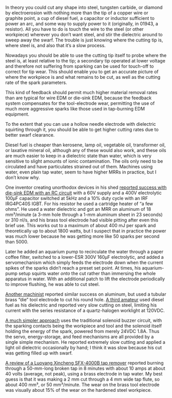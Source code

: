 In theory you could cut any shape into steel, tungsten carbide, or
diamond by electroerosion with nothing more than the tip of a copper
wire or graphite point, a cup of diesel fuel, a capacitor or inductor
sufficient to power an arc, and some way to supply power to it
(originally, in 01943, a resistor).  All you have to do is touch the
wire to the steel (or other workpiece) wherever you don’t want steel,
and stir the dielectric around to sweep away the swarf.  The trouble
is just knowing where the cutting tip is, where steel is, and also
that it’s a slow process.

Nowadays you should be able to use the cutting tip itself to probe
where the steel is, at least relative to the tip; a secondary tip
operated at lower voltage and therefore not suffering from sparking
can be used for touch-off to correct for tip wear.  This should enable
you to get an accurate picture of where the workpiece is and what
remains to be cut, as well as the cutting rate of the spark
parameters.

This kind of feedback should permit much higher material removal rates
than are typical for wire EDM or die-sink EDM, because the feedback
system compensates for the tool-electrode wear, permitting the use of
much more aggressive sparks like those used in tap-burning EDM
equipment.

To the extent that you can use a hollow needle electrode with
dielectric squirting through it, you should be able to get higher
cutting rates due to better swarf clearance.

Diesel fuel is cheaper than kerosene, lamp oil, vegetable oil,
transformer oil, or laxative mineral oil, although any of these would
also work, and these oils are much easier to keep in a dielectric
state than water, which is very sensitive to slight amounts of ionic
contamination.  The oils only need to be circulated and have
particulates strained out of them.  Machines using water, even plain
tap water, seem to have higher MRRs in practice, but I don’t know why.

One inventor creating unorthodox devices in his shed [reported success
with die-sink EDM with an RC circuit](https://youtu.be/MZm-mvxa2qo)
with a 60V supply and a 400V electrolytic 100μF capacitor switched at
5kHz and a 10% duty cycle with an IRF IRG4PC40S IGBT.  For his
resistor he used a cartridge heater of “a few ohms”.  He used a water
dielectric and got an MRR on aluminum of 18 mm³/minute (a 3-mm hole
through a 1-mm aluminum sheet in 23 seconds) or 310 nl/s, and his
brass tool electrode had visible pitting after even this brief use.
This works out to a maximum of about 400 mJ per spark and
theoretically up to about 1800 watts, but I suspect that in practice
the power was much lower because he was getting more like 50 sparks
per second than 5000.

Later he added an aquarium pump to recirculate the water through a
paper coffee filter, switched to a lower-ESR 300V 160μF electrolytic,
and added a servomechanism which simply feeds the electrode down when
the current spikes of the sparks didn’t reach a preset set point.  At
times, his aquarium-pump setup squirts water *onto* the cut rather
than immersing the whole apparatus in water.  With an additional patch
to lift the electrode periodically to improve flushing, he was able to
cut steel.

[Another machinist](https://youtu.be/kRc1NFO8uwo) reported similar
success on aluminum, but used a tubular brass “die” tool electrode to
cut his round hole.  [A third amateur](https://youtu.be/6Jt08F1HOiU)
used diesel fuel as his dielectric and reported very slow cutting on
steel, limiting his current with the series resistance of a
quartz-halogen worklight at 120VDC.

[A much simpler approach](https://youtu.be/fRPmSgfIJqY) uses the
traditional solenoid buzzer circuit, with the sparking contacts being
the workpiece and tool and the solenoid itself holding the energy of
the spark, powered from merely 24VDC 1.8A.  Thus the servo,
energy-storage, and feed mechanisms are all provided by a single
simple mechanism.  He reported extremely slow cutting and applied a
light oil dielectric occasionally by hand; I think it was slow because
his cut was getting filled up with swarf.

[A review of a Luoyang Xincheng SFX-4000B tap
remover](https://www.youtube.com/watch?v=_u2JJ-Mx6_Y) reported burning
through a 50-mm-long broken tap in 8 minutes with about 10 amps at
about 40 volts (average, not peak), using a brass electrode in tap
water.  My best guess is that it was making a 2 mm cut through a 4 mm
wide tap flute, so about 400 mm³, or 50 mm³/minute.  The wear on the
brass tool electrode was visually about 15% of the wear on the
hardened steel workpiece.
